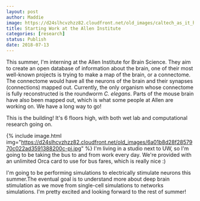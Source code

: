 ```yaml
---
layout: post
author: Maddie
image: https://d24slhcvzhzz82.cloudfront.net/old_images/caltech_as_it_happens/6a0105349b8251970b022ad37f16fa200d.jpg
title: Starting Work at the Allen Institute
categories: [research]
status: Publish
date: 2018-07-13
---
```



This summer, I'm interning at the Allen Institute for Brain Science. They aim to create an open database of information about the brain, one of their most well-known projects is trying to make a map of the brain, or a connectome. The connectome would have all the neurons of the brain and their synapses (connections) mapped out. Currently, the only organism whose connectome is fully reconstructed is the roundworm *C. elegans*. Parts of the mouse brain have also been mapped out, which is what some people at Allen are working on. We have a long way to go!

This is the building! It's 6 floors high, with both wet lab and computational research going on.


{% include image.html img="https://d24slhcvzhzz82.cloudfront.net/old_images/6a01b8d28f2857970c022ad3591388200c-pi.jpg" %}
I'm living in a studio next to UW, so I'm going to be taking the bus to and from work every day. We're provided with an unlimited Orca card to use for bus fares, which is really nice :)

I'm going to be performing simulations to electrically stimulate neurons this summer.The eventual goal is to understand more about deep brain stimulation as we move from single-cell simulations to networks simulations. I'm pretty excited and looking forward to the rest of summer!

